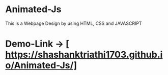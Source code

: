 # Animated-Js
This is a Webpage Design by using HTML, CSS  and JAVASCRIPT 

# Demo-Link -> [ https://shashanktriathi1703.github.io/Animated-Js/]
